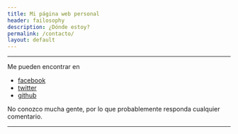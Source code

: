 ```yaml
---
title: Mi página web personal
header: failosophy
description: ¿Dónde estoy?
permalink: /contacto/
layout: default
---
```


----------

Me pueden encontrar en

* [facebook](https://www.facebook.com/Abraham.Olivetti/)
* [twitter](https://twitter.com/OlivettiOscar)
* [github](https://github.com/Oiuhukt)


No conozco mucha gente, por lo que probablemente responda cualquier comentario.

-------------
